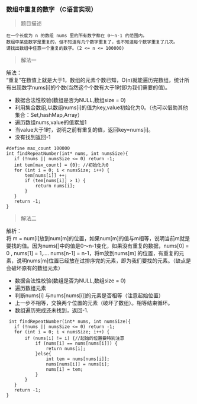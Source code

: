 ### 数组中重复的数字 （C语言实现）

> 题目描述 

```
在一个长度为 n 的数组 nums 里的所有数字都在 0～n-1 的范围内。
数组中某些数字是重复的，但不知道有几个数字重复了，也不知道每个数字重复了几次。
请找出数组中任意一个重复的数字。(2 <= n <= 100000)
```

> 解法一

解法： <br>
 “重复”在数值上就是大于1，数组的元素个数已知，O(n)就能遍历完数组，统计所有出现数字nums[i]的个数(当然这个个数有大于1时即为我们需要的值)。

* 数据合法性校验(数组是否为NULL,数组size = 0)
* 利用集合数组,以数组nums[i]的值为key,value初始化为0。（也可以借助其他集合：Set,hashMap,Array）
* 遍历数组nums,value的值累加1
* 当value大于1时，说明之前有重复的值，返回key=nums[i]。
* 没有找到返回-1


 ```
 #define max_count 100000
int findRepeatNumber(int* nums, int numsSize){
    if (!nums || numsSize <= 0) return -1;
    int tem[max_count] = {0}; //初始化为0
    for (int i = 0; i < numsSize; i++) {
        tem[nums[i]] ++;
        if (tem[nums[i]] > 1) {
            return nums[i];
        }
    }
    return -1;
}
 ```
 
 
> 解法二 
 
 解析：<br>
 将  m = num[i]放到num[m]的位置，如果num[m]的值与m相等，说明当前m就是要找的值。因为nums[]中的值是0～n-1变化，如果没有重复的数据，nums[0] = 0 , nums[1] = 1,.... nums[n-1] = n-1，将m放到nums[m] 的位置，有重复的元素，说明nums[m]位置已经放在过排序完的元素，即为我们要找的元素。（缺点是会破坏原有的数组元素）
  
  
*    数据合法性校验(数组是否为NULL,数组size = 0)
*    遍历数组元素
*    判断nums[i] 与nums[nums[i]]的元素是否相等（注意起始位置）
*    上一步不相等，交换两个位置的元素（破坏了数组）。相等结束循环。
*    数组遍历完成还未找到，返回-1.
  
  
 ```
  int findRepeatNumber(int* nums, int numsSize){
    if (!nums || numsSize <= 0) return -1;
    for (int i = 0; i < numsSize; i++) {
        if (nums[i] != i) {//起始的位置要特别注意
            if (nums[i] == nums[nums[i]]) {
                return nums[i];
            }else{
                int tem = nums[nums[i]];
                nums[nums[i]] = nums[i];
                nums[i] = tem;
            }
        }
    }
    return -1;
}
  ```
  
  
 


